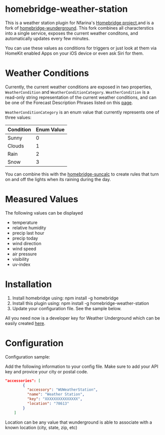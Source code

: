 # homebridge-weather-station

This is a weather station plugin for Nfarina's [Homebridge project](https://github.com/nfarina/homebridge),and is a fork of [homebridge-wunderground](https://www.npmjs.com/package/homebridge-wunderground). This fork combines all characterstics into a single service, exposes the current weather conditons, and automatically updates every few minutes.

You can use these values as conditions for triggers or just look at them via HomeKit enabled Apps on your iOS device or even ask Siri for them.

# Weather Conditions

Currently, the current weather conditions are exposed in two properties, `WeatherCondition` and `WeatherConditionCategory`. `WeatherCondition` is a read-only string representation of the current weather conditions, and can be one of the Forecast Description Phrases listed on this [page](https://www.wunderground.com/weather/api/d/docs?d=resources/phrase-glossary).

`WeatherConditionCategory` is an enum value that currently represents one of three values:

| Condition              | Enum Value			                                                      |
| -------------------    | -------- |
| Sunny   		         | 0 |
| Clouds   		         | 1 |
| Rain  			     | 2 |
| Snow			    	 | 3 |

You can combine this with the [homebridge-suncalc](https://github.com/kcharwood/homebridge-suncalc) to create rules that turn on and off the lights when its raining during the day.

# Measured Values

The following values can be displayed
- temperature
- relative humidity
- precip last hour
- precip today
- wind direction
- wind speed
- air pressure
- visibility
- uv-index

# Installation

1. Install homebridge using: npm install -g homebridge
2. Install this plugin using: npm install -g homebridge-weather-station
3. Update your configuration file. See the sample below.

All you need now is a developer key for Weather Underground which can be easily created [here](http://www.wunderground.com/weather/api/).

# Configuration

Configuration sample:


Add the following information to your config file.
Make sure to add your API key and provice your city or postal code.

```json
"accessories": [
	    {
	      "accessory": "WUWeatherStation",
	      "name": "Weather Station",
	      "key": "XXXXXXXXXXXXXXX",
	      "location": "78613"
	    }
    ]
```

Location can be any value that wunderground is able to associate with a known location (city, state, zip, etc) 
